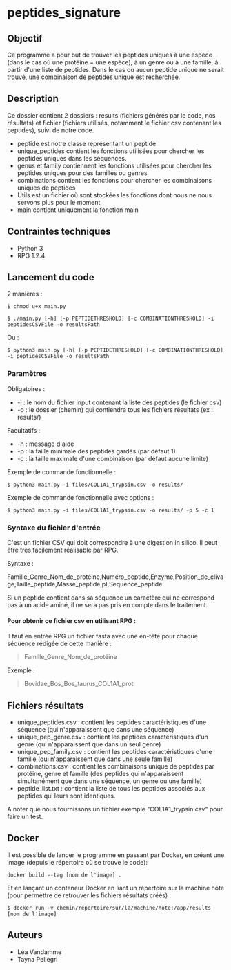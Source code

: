 # peptides_signature

## Objectif

Ce programme a pour but de trouver les peptides uniques à une espèce (dans le cas où une protéine = une espèce), à un genre ou à une famille, à partir d'une liste de peptides. Dans le cas où aucun peptide unique ne serait trouvé, une combinaison de peptides unique est recherchée. 

## Description

Ce dossier contient 2 dossiers : results (fichiers générés par le code, nos résultats) et fichier (fichiers utilisés, notamment le fichier csv contenant les peptides), suivi de notre code.

- peptide est notre classe représentant un peptide
- unique_peptides contient les fonctions utilisées pour chercher les peptides uniques dans les séquences.
- genus et family contiennent les fonctions utilisées pour chercher les peptides uniques pour des familles ou genres
- combinations contient les fonctions pour chercher les combinaisons uniques de peptides
- Utils est un fichier où sont stockées les fonctions dont nous ne nous servons plus pour le moment
- main contient uniquement la fonction main

## Contraintes techniques

- Python 3
- RPG 1.2.4

## Lancement du code

2 manières :

`
$ chmod u+x main.py
`

`
$ ./main.py [-h] [-p PEPTIDETHRESHOLD] [-c COMBINATIONTHRESHOLD] -i peptidesCSVFile -o resultsPath
`

Ou :

`
$ python3 main.py [-h] [-p PEPTIDETHRESHOLD] [-c COMBINATIONTHRESHOLD] -i peptidesCSVFile -o resultsPath
`
### Paramètres

Obligatoires :
- -i : le nom du fichier input contenant la liste des peptides (le fichier csv)
- -o : le dossier (chemin) qui contiendra tous les fichiers résultats (ex : results/)

Facultatifs :
- -h : message d'aide
- -p : la taille minimale des peptides gardés (par défaut 1)
- -c : la taille maximale d'une combinaison (par défaut aucune limite)


Exemple de commande fonctionnelle :

`
$ python3 main.py -i files/COL1A1_trypsin.csv -o results/
`

Exemple de commande fonctionnelle avec options :

`
$ python3 main.py -i files/COL1A1_trypsin.csv -o results/ -p 5 -c 1
`

### Syntaxe du fichier d'entrée

C'est un fichier CSV qui doit correspondre à une digestion in silico. Il peut être très facilement réalisable par RPG.

Syntaxe :

Famille_Genre_Nom_de_protéine,Numéro_peptide,Enzyme,Position_de_clivage,Taille_peptide,Masse_peptide,pI,Sequence_peptide

Si un peptide contient dans sa séquence un caractère qui ne correspond pas à un acide aminé, il ne sera pas pris en compte dans le traitement.

#### Pour obtenir ce fichier csv en utilisant RPG :

Il faut en entrée RPG un fichier fasta avec une en-tête pour chaque séquence rédigée de cette manière :

>Famille_Genre_Nom_de_protéine

Exemple :
>Bovidae_Bos_Bos_taurus_COL1A1_prot

## Fichiers résultats

- unique_peptides.csv : contient les peptides caractéristiques d'une séquence (qui n'apparaissent que dans une séquence)
- unique_pep_genre.csv : contient les peptides caractéristiques d'un genre (qui n'apparaissent que dans un seul genre)
- unique_pep_family.csv : contient les peptides caractéristiques d'une famille (qui n'apparaissent que dans une seule famille)
- combinations.csv : contient les combinaisons unique de peptides par protéine, genre et famille (des peptides qui n'apparaissent simultanément que dans une séquence, un genre ou une famille)
- peptide_list.txt : contient la liste de tous les peptides associés aux peptides qui leurs sont identiques.  

A noter que nous fournissons un fichier exemple "COL1A1_trypsin.csv" pour faire un test.

## Docker

Il est possible de lancer le programme en passant par Docker, en créant une image (depuis le répertoire où se trouve le code):

`
docker build --tag [nom de l'image] .
`

Et en lançant un conteneur Docker en liant un répertoire sur la machine hôte (pour permettre de retrouver les fichiers résultats créés) :

`
$ docker run -v chemin/répertoire/sur/la/machine/hôte:/app/results [nom de l'image]
`

## Auteurs

- Léa Vandamme 
- Tayna Pellegri